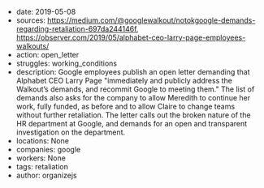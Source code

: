- date: 2019-05-08
- sources: https://medium.com/@googlewalkout/notokgoogle-demands-regarding-retaliation-697da244146f, https://observer.com/2019/05/alphabet-ceo-larry-page-employees-walkouts/
- action: open_letter
- struggles: working_conditions
- description: Google employees publish an open letter demanding that Alphabet CEO Larry Page "immediately and publicly address the Walkout’s demands, and recommit Google to meeting them." The list of demands also asks for the company to allow Meredith to continue her work, fully funded, as before and to allow Claire to change teams without further retaliation. The letter calls out the broken nature of the HR department at Google, and demands for an open and transparent investigation on the department.
- locations: None
- companies: google
- workers: None
- tags: retaliation
- author: organizejs
